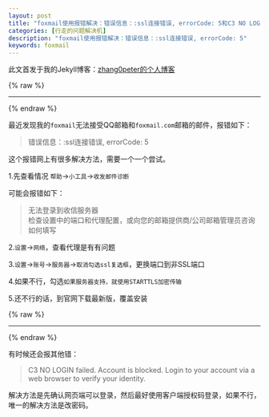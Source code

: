 ```yaml
---
layout: post
title: "foxmail使用报错解决：错误信息：:ssl连接错误, errorCode: 5和C3 NO LOGIN failed. Account is blocked."
categories: [行走的问题解决机]
description: "foxmail使用报错解决：错误信息：:ssl连接错误, errorCode: 5"
keywords: foxmail
---
```


此文首发于我的Jekyll博客：[zhang0peter的个人博客](https://zhang0peter.com)         

{% raw %}
***          
{% endraw %}

最近发现我的`foxmail`无法接受QQ邮箱和`foxmail.com`邮箱的邮件，报错如下：

> 错误信息：:ssl连接错误, errorCode: 5

这个报错网上有很多解决方法，需要一个一个尝试。

1.先查看情况 `帮助`->`小工具`->`收发邮件诊断`

可能会报错如下：

> 无法登录到收信服务器              
> 检查设置中的端口和代理配置，或向您的邮箱提供商/公司邮箱管理员咨询如何填写      

2.`设置`->`网络`，查看代理是有有问题


3.`设置`->`账号`->`服务器`->`取消勾选ssl复选框`，更换端口到非SSL端口

4.如果不行，勾选`如果服务器支持，就使用STARTTLS加密传输`

5.还不行的话，到官网下载最新版，覆盖安装

{% raw %}
***          
{% endraw %}

有时候还会报其他错：

> C3 NO LOGIN failed. Account is blocked. Login to your account via a web browser to verify your identity.

解决方法是先确认网页端可以登录，然后最好使用客户端授权码登录，如果不行，唯一的解决方法是改密码。
